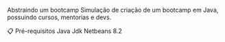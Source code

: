 Abstraindo um bootcamp
Simulação de criação de um bootcamp em Java, possuindo cursos, mentorias e devs.

📋 Pré-requisitos
Java Jdk
Netbeans 8.2





